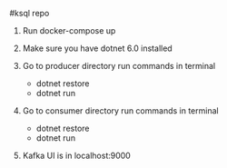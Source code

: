 #ksql repo  

1. Run docker-compose up 
2. Make sure you have dotnet 6.0 installed 
3. Go to producer directory 
    run commands in terminal 
    - dotnet restore
    - dotnet run
4. Go to consumer directory 
    run commands in terminal 
    - dotnet restore
    - dotnet run

5. Kafka UI is in localhost:9000
